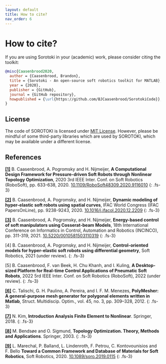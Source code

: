 ```yaml
---
layout: default
title: How to cite?
nav_order: 6
---
```


# How to cite?
If you are using Sorotoki in your (academic) work, please consider citing the toolkit:
```bibtex
@misc{Caasenbrood2020,
  author = {Caasenbrood, Brandon},
  title = {Sorotoki - An open-source soft robotics toolkit for MATLAB},
  year = {2020},
  publisher = {GitHub},
  journal = {GitHub repository},
  howpublished = {\url{https://github.com/BJCaasenbrood/SorotokiCode}},
}
```
## License
The code of SOROTOKI is licensed under [MIT License](https://github.com/BJCaasenbrood/SorotokiCode/blob/master/LICENSE.md). However, please be mindful of some third-party libraries which are used by SOROTOKI, which may be available under a different license.

## References
[**[1]**](https://ieeexplore.ieee.org/abstract/document/9116010/metrics#metrics) B. Caasenbrood, A. Pogromsky and H. Nijmeijer, **A Computational Design Framework for Pressure-driven Soft Robots through Nonlinear Topology Optimization**, 2020 3rd IEEE Inter. Conf. on Soft Robotics (RoboSoft), pp. 633-638, 2020. [ 10.1109/RoboSoft48309.2020.9116010](https://doi.org/10.1109/RoboSoft48309.2020.9116010)
{: .fs-3}

[**[2]**](https://doi.org/10.1016/j.ifacol.2020.12.2209) B. Caasenbrood, A. Pogromsky, and H. Nijmeijer, **Dynamic modeling of hyper-elastic soft robots using spatial curves**, IFAC World Congress (IFAC PapersOnLine), pp. 9238-9243, 2020. [10.1016/j.ifacol.2020.12.2209](https://doi.org/10.1016/j.ifacol.2020.12.2209)
{: .fs-3}

[**[3]**](http://dx.doi.org/10.5220/0010581503110319)  B. Caasenbrood, A. Pogromsky, and H. Nijmeijer, **Energy-based control of soft manipulators using Cosserat-beam Models**, 18th International Conference on Informatics in Control, Automation and Robotics (INCINCO), pp. 311-319, 2021. [10.5220/0010581503110319](http://dx.doi.org/10.5220/0010581503110319)
{: .fs-3}

[4] B. Caasenbrood, A. Pogromsky, and H. Nijmeijer, **Control-oriented models for hyper-elastic soft robots using differential geometry**, Soft Robotics, 2021 (under review).
{: .fs-3}

[5] B. Caasenbrood, F. van Beek, H. Chu Khanh, and I. Kuling, **A Desktop-sized Platform for Real-time Control Applications of Pneumatic Soft Robots**, 2022 5rd IEEE Inter. Conf. on Soft Robotics (RoboSoft), 2022 (under review).
{: .fs-3}

[**[6]**](https://link.springer.com/article/10.1007/s00158-011-0706-z) C. Talischi, G. H. Paulino, A. Pereira, and I. F. M. Menezes, **PolyMesher: A general-purpose mesh generator for polygonal elements written in Matlab**, Struct. Multidiscip. Optim., vol. 45, no. 3, pp. 309–328, 2012.
{: .fs-3}

[**[7]**](https://www.springer.com/gp/book/9781441917454) N. Kim, **Introduction Analysis Finite Element to Nonlinear**. Springer, 2018.
{: .fs-3}

[**[8]**](https://www.springer.com/gp/book/9783540429920) M. Bendsøe and O. Sigmund, **Topology Optimization. Theory, Methods and Applications**. Springer, 2003.
{: .fs-3}

[**[9]**](https://doi.org/10.1089/soro.2019.0115) L. Marechal, P. Balland, L. Lindenroth, F. Petrou, C. Kontovounisios and F. Bello **Toward a Common Framework and Database of Materials for Soft Robotics**, Soft Robotics, 2020. [10.1089/soro.2019.0115](https://doi.org/10.1089/soro.2019.0115)
{: .fs-3}
